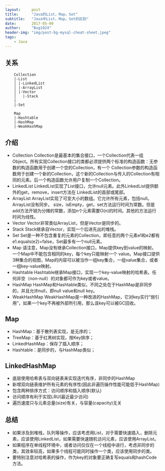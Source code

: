 ```yaml
---
layout:     post
title:      "Java的List，Map，Set"
subtitle:   "Java中List，Map，Set的区别"
date:       2017-05-09
author:     "Bug1024"
header-img: "img/post-bg-mysql-cheat-sheet.jpeg"
tags:
    - Java
---
```


## 关系
```
    Collection
    |-List
    │ |-LinkedList
    │ |-ArrayList
    │ |-Vector
    │   |-Stack
    |
    |-Set

    Map
    |-Hashtable
    |-HashMap
    |-WeakHashMap
```

## 介绍
 - Collection Collection是最基本的集合接口，一个Collection代表一组Object。所有实现Collection接口的类都必须提供两个标准的构造函数：无参数的构造函数用于创建一个空的Collection，有一个 Collection参数的构造函数用于创建一个新的Collection，这个新的Collection与传入的Collection有相同的元素。后一个构造函数允许用户复制一个Collection。
 - LinkedList LinkedList实现了List接口，允许null元素。此外LinkedList提供额外的get，remove，insert方法在 LinkedList的首部或尾部。
 - ArrayList ArrayList实现了可变大小的数组。它允许所有元素，包括null。ArrayList没有同步。 size，isEmpty，get，set方法运行时间为常数。但是add方法开销为分摊的常数，添加n个元素需要O(n)的时间。其他的方法运行时间为线性。
 - Vector Vector非常类似ArrayList，但是Vector是同步的。
 - Stack Stack继承自Vector，实现一个后进先出的堆栈。
 - Set Set是一种不包含重复的元素的Collection，即任意的两个元素e1和e2都有e1.equals(e2)=false，Set最多有一个null元素。
 - Map 请注意，Map没有继承Collection接口，Map提供key到value的映射。一个Map中不能包含相同的key，每个key只能映射一个 value。Map接口提供3种集合的视图，Map的内容可以被当作一组key集合，一组value集合，或者一组key-value映射。
 - Hashtable Hashtable继承Map接口，实现一个key-value映射的哈希表。任何非空（non-null）的对象都可作为key或者value。
 - HashMap HashMap和Hashtable类似，不同之处在于HashMap是非同步的，并且允许null，即null value和null key。　
 - WeakHashMap WeakHashMap是一种改进的HashMap，它对key实行“弱引用”，如果一个key不再被外部所引用，那么该key可以被GC回收。

## Map
 - HashMap：基于散列表实现，是无序的；
 - TreeMap：基于红黑树实现，按Key排序；
 - LinkedHashMap：保存了插入顺序；
 - Hashtable：是同步的，与HashMap类似；

## LinkedHashMap
 - 底层使用哈希表与双向链表来实现迭代有序，非同步的HashMap
 - 新增双向链表维护所有元素的有序性(因此非遍历操作性能可能低于HashMap)
 - 包含两种排序方式：访问顺序和插入顺序(默认)
 - 访问顺序有利于实现LRU(最近最少访问)
 - 遍历速度只与元素总量(size)有关，与容量(capacity)无关


## 总结
 - 如果涉及到堆栈，队列等操作，应该考虑用List，对于需要快速插入，删除元素，应该使用LinkedList，如果需要快速随机访问元素，应该使用ArrayList。
 - 如果程序在单线程环境中，或者访问仅仅在一个线程中进行，考虑非同步的类，其效率较高，如果多个线程可能同时操作一个类，应该使用同步的类。
 - 要特别注意对哈希表的操作，作为key的对象要正确复写equals和hashCode方法。

